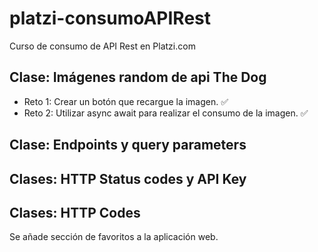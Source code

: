 # platzi-consumoAPIRest
Curso de consumo de API Rest en Platzi.com

## Clase: Imágenes random de api The Dog
- Reto 1: Crear un botón que recargue la imagen. ✅
- Reto 2: Utilizar async await para realizar el consumo de la imagen. ✅

## Clase: Endpoints y query parameters

## Clases: HTTP Status codes y API Key

## Clases: HTTP Codes
Se añade sección de favoritos a la aplicación web.